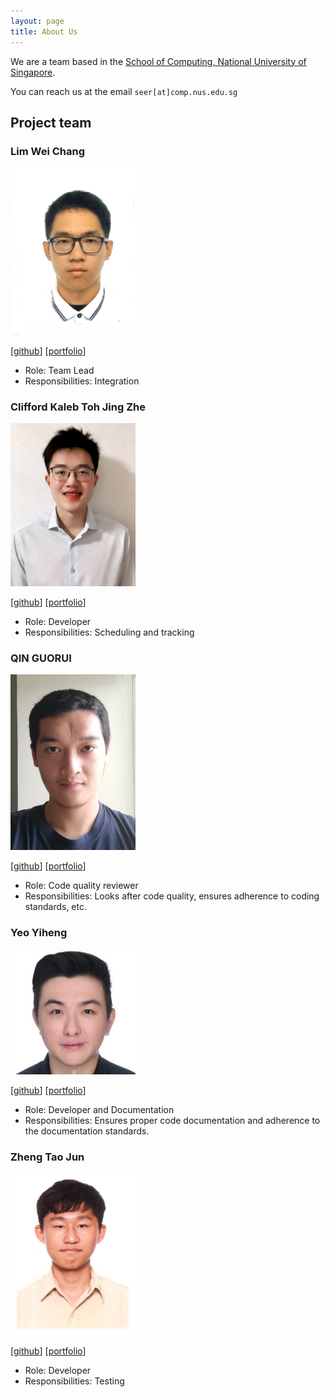 ```yaml
---
layout: page
title: About Us
---
```


We are a team based in the [School of Computing, National University of Singapore](http://www.comp.nus.edu.sg).

You can reach us at the email `seer[at]comp.nus.edu.sg`

## Project team

### Lim Wei Chang

<img src="images/weichang18.png" width="200px">

[[github](http://github.com/weichang18)]
[[portfolio](team/johndoe.md)]

* Role: Team Lead
* Responsibilities: Integration

### Clifford Kaleb Toh Jing Zhe

<img src="images/droffilc13.png" width="200px">

[[github](http://github.com/droffilc13)]
[[portfolio](team/droffilc13.md)]

* Role: Developer
* Responsibilities: Scheduling and tracking

### QIN GUORUI

<img src="images/qinguorui2001.png" width="200px">

[[github](http://github.com/qinguorui2001)]
[[portfolio](team/qinguorui2001.md)]

* Role: Code quality reviewer
* Responsibilities: Looks after code quality, ensures adherence to coding standards, etc.


### Yeo Yiheng

<img src="images/yeo-yiheng.png" width="200px">

[[github](http://github.com/yeo-yiheng)] 
[[portfolio](team/yeo-yiheng.md)]

* Role: Developer and Documentation
* Responsibilities: Ensures proper code documentation and  adherence to the documentation standards.

### Zheng Tao Jun

<img src="images/taojun99.png" width="200px">

[[github](http://github.com/TaoJun99)]
[[portfolio](team/johndoe.md)]

* Role: Developer
* Responsibilities: Testing
